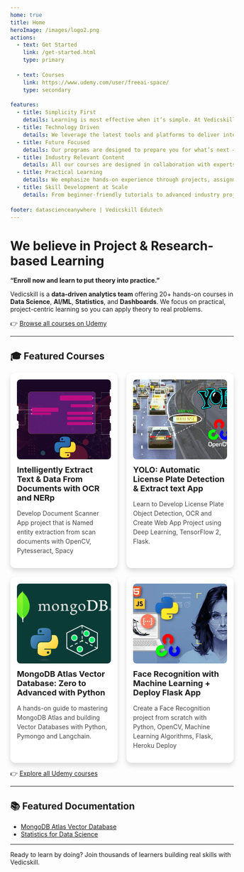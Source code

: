 ```yaml
---
home: true
title: Home
heroImage: /images/logo2.png
actions:
  - text: Get Started
    link: /get-started.html
    type: primary

  - text: Courses
    link: https://www.udemy.com/user/freeai-space/
    type: secondary

features:
  - title: Simplicity First
    details: Learning is most effective when it’s simple. At Vedicskill, our structured yet easy-to-follow approach ensures minimal barriers to entry.
  - title: Technology Driven
    details: We leverage the latest tools and platforms to deliver interactive and engaging experiences that match industry standards.
  - title: Future Focused
    details: Our programs are designed to prepare you for what’s next — from artificial intelligence and data science to modern software and creative skills.
  - title: Industry Relevant Content
    details: All our courses are designed in collaboration with experts to ensure you learn what the industry truly needs.
  - title: Practical Learning
    details: We emphasize hands-on experience through projects, assignments, and real-world applications.
  - title: Skill Development at Scale
    details: From beginner-friendly tutorials to advanced industry projects, Vedicskill provides structured pathways for every learner.

footer: datascienceanywhere | Vedicskill Edutech
---
```


# We believe in Project & Research-based Learning
**“Enroll now and learn to put theory into practice.”**

<div class="hero-wrap">
  <div>
    <p>
      Vedicskill is a <strong>data-driven analytics team</strong> offering 20+ hands-on courses in
      <strong>Data Science</strong>, <strong>AI/ML</strong>, <strong>Statistics</strong>, and <strong>Dashboards</strong>.
      We focus on practical, project-centric learning so you can apply theory to real problems.
    </p>
    <p>
      👉 <a href="https://www.udemy.com/user/freeai-space/" target="_blank" rel="noopener">Browse all courses on Udemy</a>
    </p>
  </div>

[//]: # (  <img src="/images/practical-learning.jpg" alt="Vedicskill practical based learning" />)
</div>

---

## 🎓 Featured Courses
<style>
.card-grid {
  display: grid;
  grid-template-columns: repeat(2, 1fr);
  gap: 20px;
  max-width: 1000px;
  margin: 0 auto;
}

.card {
  background: #fff;
  border-radius: 12px;
  overflow: hidden;
  box-shadow: 0 6px 12px rgba(0, 0, 0, 0.15), 
              inset 0 1px 2px rgba(255, 255, 255, 0.6);
  transition: transform 0.2s ease, box-shadow 0.2s ease;
  padding: 15px;
  text-decoration: none;
  color: inherit;
  display: block;
}

.card:hover {
  transform: translateY(-6px);
  box-shadow: 0 12px 18px rgba(0, 0, 0, 0.25), 
              inset 0 1px 2px rgba(255, 255, 255, 0.8);
}

.card img {
  width: 100%;
  height: 180px; /* Fixed size */
  object-fit: cover;
  border-radius: 8px;
  margin-bottom: 10px;
}

.card-title {
  font-weight: bold;
  font-size: 18px;
  margin-bottom: 8px;
}

.card-body {
  font-size: 14px;
  color: #444;
  line-height: 1.5;
}
</style>

<div class="card-grid">

  <a href="https://www.udemy.com/user/freeai-space/" class="card">
    <img src="/images/course/intelligent_text_extract.jpg" alt="Intelligently Extract Text Course" />
    <div class="card-title">Intelligently Extract Text & Data From Documents with OCR and NERp</div>
    <p class="card-body">Develop Document Scanner App project that is Named entity extraction from scan documents with OpenCV, Pytesseract, Spacy</p>
  </a>

  <a href="https://www.udemy.com/user/freeai-space/" class="card">
    <img src="/images/course/number_plate_1.jpg" alt="YOLO License Plate Detection" />
    <div class="card-title">YOLO: Automatic License Plate Detection & Extract text App</div>
    <p class="card-body">Learn to Develop License Plate Object Detection, OCR and Create Web App Project using Deep Learning, TensorFlow 2, Flask.</p>
  </a>

  <a href="https://www.udemy.com/user/freeai-space/" class="card">
    <img src="/images/course/green_udemy_course_image.png" alt="mongodb" />
    <div class="card-title">MongoDB Atlas Vector Database: Zero to Advanced with Python</div>
    <p class="card-body">A hands-on guide to mastering MongoDB Atlas and building Vector Databases with Python, Pymongo and Langchain.</p>
  </a>

  <a href="https://www.udemy.com/user/freeai-space/" class="card">
    <img src="/images/course/face-rec-flask.webp" alt="Practical OpenCV (placeholder)" />
    <div class="card-title">Face Recognition with Machine Learning + Deploy Flask App</div>
    <p class="card-body">Create a Face Recognition project from scratch with Python, OpenCV, Machine Learning Algorithms, Flask, Heroku Deploy</p>
  </a>

</div>

<p>
👉 <a href="https://www.udemy.com/user/freeai-space/" target="_blank" rel="noopener">Explore all Udemy courses</a>
</p>

---

## 📚 Featured Documentation

- [MongoDB Atlas Vector Database](/mongodb/mongodb.html)  
- [Statistics for Data Science](/statistics/statistics.html)

---

Ready to learn by doing? Join thousands of learners building real skills with Vedicskill.
